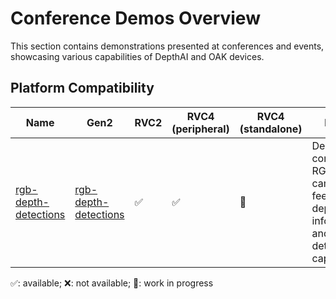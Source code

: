 # Conference Demos Overview

This section contains demonstrations presented at conferences and events, showcasing various capabilities of DepthAI and OAK devices.

## Platform Compatibility

| Name | Gen2 | RVC2 | RVC4 (peripheral) | RVC4 (standalone) | Notes |
|------|------|------|-------------------|-------------------|-------|
| [rgb-depth-detections](rgb-depth-detections/) | [rgb-depth-detections](https://github.com/luxonis/depthai-experiments/tree/master/apps/conference-demos/rgb-depth-detections) | ✅ | ✅ | 🚧 | Demo combining RGB camera feed with depth information and object detection capabilities |

✅: available; ❌: not available; 🚧: work in progress